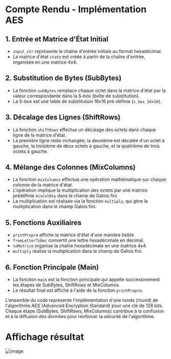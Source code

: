 # Compte Rendu - Implémentation AES

## 1. Entrée et Matrice d'État Initial
- `input_str` représente la chaîne d'entrée initiale au format hexadécimal.
- La matrice d'état `state` est créée à partir de la chaîne d'entrée, organisée en une matrice 4x4.

## 2. Substitution de Bytes (SubBytes)
- La fonction `subBytes` remplace chaque octet dans la matrice d'état par la valeur correspondante dans la S-box (boîte de substitution).
- La S-box est une table de substitution 16x16 pré-définie (`s_box_16x16`).

## 3. Décalage des Lignes (ShiftRows)
- La fonction `shiftRows` effectue un décalage des octets dans chaque ligne de la matrice d'état.
- La première ligne reste inchangée, la deuxième est décalée d'un octet à gauche, la troisième de deux octets à gauche, et la quatrième de trois octets à gauche.

## 4. Mélange des Colonnes (MixColumns)
- La fonction `mixColumns` effectue une opération mathématique sur chaque colonne de la matrice d'état.
- L'opération implique la multiplication des octets par une matrice prédéfinie `mixColKey` dans le champ de Galois fini.
- La multiplication est réalisée via la fonction `multiply`, qui gère la multiplication dans le champ Galois fini.

## 5. Fonctions Auxiliaires
- `printPropre` affiche la matrice d'état d'une manière lisible.
- `fromLetterToDec` convertit une lettre hexadécimale en décimal.
- `toMatrice` organise la chaîne hexadécimale en une matrice 4x4.
- `multiply` réalise la multiplication dans le champ de Galois fini.

## 6. Fonction Principale (Main)
- La fonction `main` est la fonction principale qui appelle successivement les étapes de SubBytes, ShiftRows et MixColumns.
- Le résultat final est affiché à l'aide de la fonction `printPropre`.

L'ensemble du code représente l'implémentation d'une ronde (round) de l'algorithme AES (Advanced Encryption Standard) pour une clé de 128 bits. Chaque étape (SubBytes, ShiftRows, MixColumns) contribue à la confusion et à la diffusion des données pour renforcer la sécurité de l'algorithme.

# Affichage résultat
![image](https://github.com/LileFab/AES_Encryption_Decryption/assets/98893025/e6d2faf0-ea90-43b1-b3b4-05745c4f293c)
